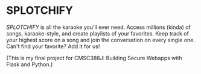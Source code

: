 # SPLOTCHIFY

*SPLOTCHIFY* is all the karaoke you'll ever need. Access millions (kinda) of songs, karaoke-style, and create playlists of your favorites. Keep track of your highest score on a song and join the conversation on every single one. Can't find your favorite? Add it for us!

(This is my final project for CMSC388J: Building Secure Webapps with Flask and Python.)
